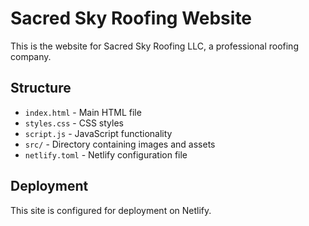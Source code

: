 # Sacred Sky Roofing Website

This is the website for Sacred Sky Roofing LLC, a professional roofing company.

## Structure

- `index.html` - Main HTML file
- `styles.css` - CSS styles
- `script.js` - JavaScript functionality
- `src/` - Directory containing images and assets
- `netlify.toml` - Netlify configuration file

## Deployment

This site is configured for deployment on Netlify.
